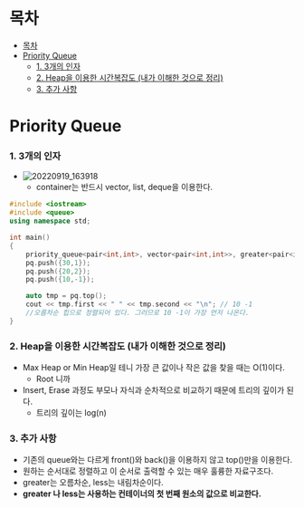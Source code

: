 # 목차
- [목차](#목차)
- [Priority Queue](#priority-queue)
    - [1. 3개의 인자](#1-3개의-인자)
    - [2. Heap을 이용한 시간복잡도 (내가 이해한 것으로 정리)](#2-heap을-이용한-시간복잡도-내가-이해한-것으로-정리)
    - [3. 추가 사항](#3-추가-사항)


# Priority Queue
### 1. 3개의 인자
- ![20220919_163918](https://user-images.githubusercontent.com/55792986/190970634-22ddbf4c-b10f-4dad-9963-54694aa11d5e.png)
  - container는 반드시 vector, list, deque을 이용한다.
~~~c++
#include <iostream>
#include <queue>
using namespace std;

int main()
{
    priority_queue<pair<int,int>, vector<pair<int,int>>, greater<pair<int,int>>> pq;
    pq.push({30,1});
    pq.push({20,2});
    pq.push({10,-1});

    auto tmp = pq.top();
    cout << tmp.first << " " << tmp.second << "\n"; // 10 -1
    //오름차순 힙으로 정렬되어 있다. 그러므로 10 -1이 가장 먼저 나온다.
}
~~~
### 2. Heap을 이용한 시간복잡도 (내가 이해한 것으로 정리)
- Max Heap or Min Heap일 테니 가장 큰 값이나 작은 값을 찾을 때는 O(1)이다.
  - Root 니까
- Insert, Erase 과정도 부모나 자식과 순차적으로 비교하기 때문에 트리의 깊이가 된다.
  - 트리의 깊이는 log(n)

### 3. 추가 사항
- 기존의 queue와는 다르게 front()와 back()을 이용하지 않고 top()만을 이용한다.
- 원하는 순서대로 정렬하고 이 순서로 출력할 수 있는 매우 훌륭한 자료구조다.
- greater는 오름차순, less는 내림차순이다.
- **greater 나 less는 사용하는 컨테이너의 첫 번째 원소의 값으로 비교한다.**


